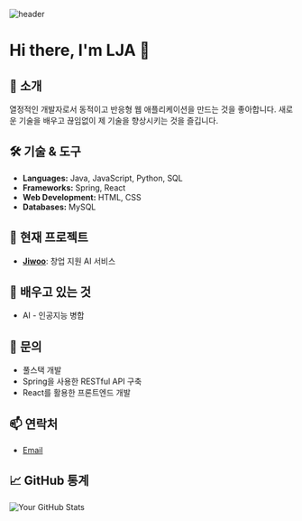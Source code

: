 <!--### Hi there 👋 -->
![header](https://capsule-render.vercel.app/api?type=waving&color=0:fbdada,100:fef0f0&height=300&section=header&text=Welcome%20To%20LJA's%20GitHub&fontSize=40&fontColor=ffffff&animation=twinkling)

# Hi there, I'm LJA 👋

## 🚀 소개
열정적인 개발자로서 동적이고 반응형 웹 애플리케이션을 만드는 것을 좋아합니다. 새로운 기술을 배우고 끊임없이 제 기술을 향상시키는 것을 즐깁니다.

## 🛠️ 기술 & 도구
- **Languages:** Java, JavaScript, Python, SQL
- **Frameworks:** Spring, React
- **Web Development:** HTML, CSS
- **Databases:** MySQL

## 🔭 현재 프로젝트
- **[Jiwoo]((https://github.com/AI-X-Jiwoo/Jiwoo-Back))**: 창업 지원 AI 서비스

## 🌱 배우고 있는 것
- AI - 인공지능 병합

## 💬 문의
- 풀스택 개발
- Spring을 사용한 RESTful API 구축
- React를 활용한 프론트엔드 개발

## 📫 연락처
- [Email](mailto:3wksu2@gmail.com)

## 📈 GitHub 통계
![Your GitHub Stats](https://github-readme-stats.vercel.app/api?username=your-username&show_icons=true&theme=radical)

